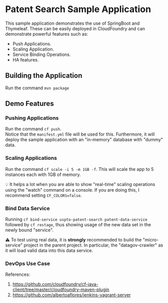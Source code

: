 # Patent Search Sample Application
This sample application demonstrates the use of SpringBoot and Thymeleaf. These can be easily deployed in CloudFoundry and can demonstrate powerful features such as:

* Push Applications. 
* Scaling Application. 
* Service Binding Operations. 
* HA features. 

## Building the Application
Run the command `mvn package`

## Demo Features
### Pushing Applications
Run the command `cf push`.  
Notice that the `manifest.yml` file will be used for this. Furthermore, it will deploy the sample application with an "in-memory" database with "dummy" data.

### Scaling Applications
Run the command `cf scale -i 5 -m 1GB -f`. This will scale the app to 5 instances each with 1GB of memory. 

:bulb: It helps a lot when you are able to show "real-time" scaling operations using the "watch" command on a console. If you are doing this, I recommend setting `CF_COLORS=false`. 

### Bind Data Service
Running `cf bind-service uspto-patent-search patent-data-service` followed by `cf restage`, thus showing usage of the new data set in the newly bound "service".

:warning: To test using real data, it is __strongly__ recommended to build the "micro-service" project in the parent project. In particular, the "datagov-crawler" as it will load valid data into this data service.

### DevOps Use Case


References: 
1. https://github.com/cloudfoundry/cf-java-client/tree/master/cloudfoundry-maven-plugin 
2. https://github.com/albertoaflores/jenkins-vagrant-server 

